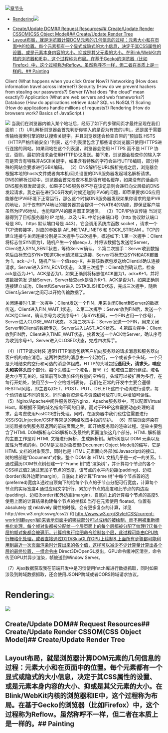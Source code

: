 [![章节头](https://parg.co/UGp)](https://parg.co/UGZ) 
 - [Rendering![](https://coding.net/u/hoteam/p/Cache/git/raw/master/2016/6/4/56A2BDBE-4ABE-4269-B961-2BB1EA253F48.png)](#renderinghttpscodingnetuhoteampcachegitrawmaster20166456a2bdbe-4abe-4269-b961-2bb1ea253f48png)
  * [Create/Update DOM## Request Resources## Create/Update Render CSSOM(CSS Object Model)## Create/Update Render Tree](#createupdate-dom%23%23-request-resources%23%23-createupdate-render-cssomcss-object-model%23%23-createupdate-render-tree)
  * [Layout布局，就是浏览器计算DOM元素的几何信息的过程：元素大小和在页面中的位置。每个元素都有一个显式或隐式的大小信息，决定于其CSS属性的设置、或是元素本身内容的大小、抑或是其父元素的大小。在Blink/WebKit内核的浏览器和IE中，这个过程称为布局。在基于Gecko的浏览器（比如Firefox）中，这个过程称为Reflow。虽然称呼不一样，但二者在本质上是一样的。## Painting](#layout%E5%B8%83%E5%B1%80%E5%B0%B1%E6%98%AF%E6%B5%8F%E8%A7%88%E5%99%A8%E8%AE%A1%E7%AE%97dom%E5%85%83%E7%B4%A0%E7%9A%84%E5%87%A0%E4%BD%95%E4%BF%A1%E6%81%AF%E7%9A%84%E8%BF%87%E7%A8%8B%E5%85%83%E7%B4%A0%E5%A4%A7%E5%B0%8F%E5%92%8C%E5%9C%A8%E9%A1%B5%E9%9D%A2%E4%B8%AD%E7%9A%84%E4%BD%8D%E7%BD%AE%E6%AF%8F%E4%B8%AA%E5%85%83%E7%B4%A0%E9%83%BD%E6%9C%89%E4%B8%80%E4%B8%AA%E6%98%BE%E5%BC%8F%E6%88%96%E9%9A%90%E5%BC%8F%E7%9A%84%E5%A4%A7%E5%B0%8F%E4%BF%A1%E6%81%AF%E5%86%B3%E5%AE%9A%E4%BA%8E%E5%85%B6css%E5%B1%9E%E6%80%A7%E7%9A%84%E8%AE%BE%E7%BD%AE%E6%88%96%E6%98%AF%E5%85%83%E7%B4%A0%E6%9C%AC%E8%BA%AB%E5%86%85%E5%AE%B9%E7%9A%84%E5%A4%A7%E5%B0%8F%E6%8A%91%E6%88%96%E6%98%AF%E5%85%B6%E7%88%B6%E5%85%83%E7%B4%A0%E7%9A%84%E5%A4%A7%E5%B0%8F%E5%9C%A8blinkwebkit%E5%86%85%E6%A0%B8%E7%9A%84%E6%B5%8F%E8%A7%88%E5%99%A8%E5%92%8Cie%E4%B8%AD%E8%BF%99%E4%B8%AA%E8%BF%87%E7%A8%8B%E7%A7%B0%E4%B8%BA%E5%B8%83%E5%B1%80%E5%9C%A8%E5%9F%BA%E4%BA%8Egecko%E7%9A%84%E6%B5%8F%E8%A7%88%E5%99%A8%E6%AF%94%E5%A6%82firefox%E4%B8%AD%E8%BF%99%E4%B8%AA%E8%BF%87%E7%A8%8B%E7%A7%B0%E4%B8%BAreflow%E8%99%BD%E7%84%B6%E7%A7%B0%E5%91%BC%E4%B8%8D%E4%B8%80%E6%A0%B7%E4%BD%86%E4%BA%8C%E8%80%85%E5%9C%A8%E6%9C%AC%E8%B4%A8%E4%B8%8A%E6%98%AF%E4%B8%80%E6%A0%B7%E7%9A%84%23%23-painting) 

Client (What happens when you click Order Now?)
Networking (How does information travel across internet?)
Security (How do we prevent hackers from stealing our passwords?)
Server (What does “the cloud” mean exactly?)
Application (What are web servers and web frameworks?)
Database (How do applications retrieve data? SQL vs NoSQL?)
Scaling (How do applications handle millions of requests?)
Rendering (How do browsers work? Basics of JavaScript.)

![](https://cdn-images-1.medium.com/max/2000/1*FjnCt0TCWaxY91E0WQq2DQ.png)
当我们在浏览器内输入某个地址后，经历了如下的步骤网页才最终呈现在我们面前：（1）URL解析浏览器会首先判断你输入的是否为有效的URL，还是属于需要传输给搜索引擎的默认搜索关键字。并且浏览器还会检查自带的“预加载 HSTS（HTTP严格传输安全）”列表，这个列表里包含了那些请求浏览器只使用HTTPS进行连接的网站。如果网站在这个列表里，浏览器会使用 HTTPS 而不是 HTTP 协议，否则，最初的请求会使用HTTP协议发送。接下来，浏览器会检查你的输入字符是否含有特殊非ASCII关键字，如果含有特殊的字符会进行UTF8编码，部分特殊的网站会要求进行GBK编码。
（2）DNS解析在URL解析完成之后，浏览器会根据本地的hosts文件或者向本机/网关设置的DNS服务器发起域名解析请求。DNS的解析过程中，浏览器会首先检查本机是否有域名缓存，如果没有的话会向DNS服务器发起请求，如果子DNS服务器不存在该记录则会递归向父层级的DNS发起请求。我之前在进行iOS开发的时候还碰到IPV6的问题，即苹果要求iOS应用能够在IPV6环境下正常运行，那么这个时候DNS服务器发现如果你请求的是IPV6的地址，对于仅有IPV4地址的服务器其会提供一个NAT64的功能，即保证客户端虽然为IPV6地址，也能和IPV4的服务器正常通信。
（3）TCP/IP协议传输
当浏览器得到了目标服务器的 IP 地址，以及 URL 中给出来端口号（http 协议默认端口号是 80， https 默认端口号是 443），它会调用系统库函数 socket ，请求一个 TCP流套接字，对应的参数是 AF_INET/AF_INET6 和 SOCK_STREAM 。TCP的建立连接与关闭连接分别是三次握手与四次握手，概述如下:
1.第一次握手：Client将标志位SYN置为1，随机产生一个值seq=J，并将该数据包发送给Server，Client进入SYN_SENT状态，等待Server确认。
2.第二次握手：Server收到数据包后由标志位SYN=1知道Client请求建立连接，Server将标志位SYN和ACK都置为 1，ack=J+1，随机产生一个值seq=K，并将该数据包发送给Client以确认连接请求，Server进入SYN_RCVD状态。
3.第三次握手：Client收到确认后，检查ack是否为J+1，ACK是否为1，如果正确则将标志位ACK置为1，ack=K+1，并将该数据包发 送给Server，Server检查ack是否为K+1，ACK是否为1，如果正确则连接建立成功，Client和Server进入 ESTABLISHED状态，完成三次握手，随后Client与Server之间可以开始传输数据了。

关闭连接时:1.第一次挥手：Client发送一个FIN，用来关闭Client到Server的数据传送，Client进入FIN_WAIT_1状态。
2.第二次挥手：Server收到FIN后，发送一个ACK给Client，确认序号为收到序号+1（与SYN相同，一个FIN占用一个序号），Server进入CLOSE_WAIT状态。
3.第三次挥手：Server发送一个FIN，用来关闭Server到Client的数据传送，Server进入LAST_ACK状态。
4.第四次挥手：Client收到FIN后，Client进入TIME_WAIT状态，接着发送一个ACK给Server，确认序号为收到序号+1，Server进入CLOSED状态，完成四次挥手。


（4）HTTP请求封装
通常HTTP消息包括客户机向服务器的请求消息和服务器向客户机的响应消息。这两种类型的消息由一个起始行，一个或者多个头域，一个只是头域结束的空行和可选的消息体组成。HTTP的头域包括**通用头，请求头，响应头和实体头**四个部分。每个头域由一个域名，冒号（:）和域值三部分组成。域名是大小写无关的，域值前可以添加任何数量的空格符，头域可以被扩展为多行，在每行开始处，使用至少一个空格或制表符。
我们在正常的开发中主要会遵循RESTful风格，即主要以GET、POST、PUT、DELETE这四个动词进行请求，每个动词表征不同的含义，同时会将资源名与资源编号放在URL中增加可读性。
（5）Nginx/Apache中间件服务器在Nginx、Apache服务器中，可以配置Virtual Host，即根据不同的域名指向不同的目录。而对于PHP这样需要动态处理的请求，会考虑使用FastCGI进行处理。同时，在服务器中我们也往往需要进行XSS/SQLInjection/CSRF等常见的网络攻击手段的防护。
（6）前端页面渲染在浏览器接收到服务器返回的前端页面之后，即开始服务器的渲染过程。渲染主要包含了HTML DOM解析与CSS解析以及最终的页面渲染这几个部分。HTML 解析器的主要工作是对 HTML 文档进行解析，生成解析树。解析树是以 DOM 元素以及属性为节点的树。DOM是文档对象模型(Document Object Model)的缩写，它是 HTML 文档的对象表示，同时也是 HTML 元素面向外部(如Javascript)的接口。树的根部是"Document"对象。整个 DOM 和 HTML 文档几乎是一对一的关系。1.通过遍历DOM节点树创建一个“Frame 树”或“渲染树”，并计算每个节点的各个CSS样式值2.通过累加子节点的宽度，该节点的水平内边距(padding)、边框(border)和外边距(margin)，自底向上的计算"Frame 树"中每个节点首的选(preferred)宽度3.通过自顶向下的给每个节点的子节点分配可行宽度，计算每个节点的实际宽度4.通过应用文字折行、累加子节点的高度和此节点的内边距(padding)、边框(border)和外边距(margin)，自底向上的计算每个节点的高度5.使用上面的计算结果构建每个节点的坐标6.当存在元素使用 floated，位置有 absolutely 或 relatively 属性的时候，会有更多复杂的计算，详见http://dev.w3.org/csswg/css2/ 和 http://www.w3.org/Style/CSS/current-work创建layer(层)来表示页面中的哪些部分可以成组的被绘制，而不用被重新栅格化处理。每个帧对象都被分配给一个层页面上的每个层都被分配了纹理(?)7.每个层的帧对象都会被遍历，计算机执行绘图命令绘制各个层，此过程可能由CPU执行栅格化处理，或者直接通过D2D/SkiaGL在GPU上绘制8.上面所有步骤都可能利用到最近一次页面渲染时计算出来的各个值，这样可以减少不少计算量计算出各个层的最终位置，一组命令由 Direct3D/OpenGL发出，GPU命令缓冲区清空，命令传至GPU并异步渲染，帧被送到Window Server。

（7）Ajax数据获取我在前端开发中是习惯使用fetch库进行数据抓取，同时如果涉及到跨域数据抓取，还会使用JSONP跨域或者CORS跨域请求协议。

# Rendering![](https://coding.net/u/hoteam/p/Cache/git/raw/master/2016/6/4/56A2BDBE-4ABE-4269-B961-2BB1EA253F48.png)

![](http://delai.me/code/content/images/2016/01/render-tree-construction.png)
## Create/Update DOM## Request Resources## Create/Update Render CSSOM(CSS Object Model)## Create/Update Render Tree
## Layout布局，就是浏览器计算DOM元素的几何信息的过程：元素大小和在页面中的位置。每个元素都有一个显式或隐式的大小信息，决定于其CSS属性的设置、或是元素本身内容的大小、抑或是其父元素的大小。在Blink/WebKit内核的浏览器和IE中，这个过程称为布局。在基于Gecko的浏览器（比如Firefox）中，这个过程称为Reflow。虽然称呼不一样，但二者在本质上是一样的。## Painting


 